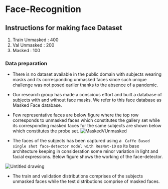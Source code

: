 # Face-Recognition

<h2>Instructions for making face Dataset</h2>
<ol>
  <li>Train Unmasked : 400</li>
  <li>Val Unmasked : 200</li>
  <li>Masked : 100</li>
</ol>


### Data preparation

- There is no dataset available in the public domain with subjects wearing masks and its corresponding unmasked faces since such unique challenge was not posed earlier thanks to the absence of a pandemic. 
- Our research group has made a conscious effort and built a database of subjects with and without face masks. We refer to this face database as Masked Face database. 
- Few representative faces are below figure where the top row corresponds to unmasked faces which constitutes the gallery set while its corresponding masked faces for the same subjects are shown below which constitutes the probe set. 
![MaskedVUnmasked](https://user-images.githubusercontent.com/56304060/167352262-18e46e40-688b-4e10-bc42-22d13bc0db33.png)

- The faces of the subjects has been captured using a ` Caffe Based single shot face-detector model with ResNet-10` as its base architecture keeping in consideration some minor variation in light and facial expressions. Below figure shows the working of the face-detector.

![Untitled drawing](https://user-images.githubusercontent.com/56304060/167352399-a8a28e02-10df-4541-8798-391f38a6198b.png)


- The train and validation distributions comprises of the subjects unmasked faces while the test distributions comprise of masked faces. 
